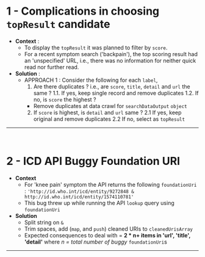 # 1 - Complications in choosing `topResult` candidate
- **Context** : 
    - To display the `topResult` it was planned to filter by `score`.
    - For a recent symptom search ('backpain'), the top scoring result had an 'unspecified' URL, i.e., there was no information for neither quick read nor further read.
- **Solution** :
    - APPROACH 1 : Consider the following for each `label`,
        1. Are there duplicates ? i.e., are `score`, `title`, `detail` and `url` the same ?
            1.1. If yes, keep single record and remove duplicates
            1.2. If no, is `score` the highest ?
        - Remove duplicates at data crawl for `searchDataOutput` `object`
        2. If `score` is highest, is `detail` and `url` same ?
            2.1 If yes, keep original and remove duplicates
            2.2 If no, select as `topResult`

<hr>
<br>

# 2 - ICD API Buggy Foundation URI
- **Context**
    - For 'knee pain' symptom the API returns the following `foundationUri` :
     `'http://id.who.int/icd/entity/9272848 & http://id.who.int/icd/entity/1574110781'`
    - This bug threw up while running the API `lookup` query using `foundationUri`
- **Solution** 
    - Split string on `&` 
    - Trim spaces, add (`map`, and `push`) cleaned URIs to `cleanedUrisArray` 
    - Expected consequences to deal with = **2 * n+ items in 'url', 'title', 'detail'** where *n = total number of buggy* `foundationUri`s

<hr>
<br>